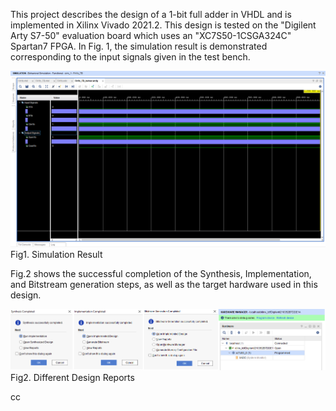 This project describes the design of a 1-bit full adder in VHDL and is implemented in Xilinx Vivado 2021.2. This design is tested on the "Digilent Arty S7-50" evaluation board which uses an "XC7S50-1CSGA324C" Spartan7 FPGA. In Fig. 1, the simulation result is demonstrated corresponding to the input signals given in the test bench.

![Example Image](FA1b_Simulation.png)
Fig1. Simulation Result


Fig.2 shows the successful completion of the Synthesis, Implementation, and Bitstream generation steps, as well as the target hardware used in this design.

![Example Image](FA1b_AllStepsReports.png)
Fig2. Different Design Reports

cc
